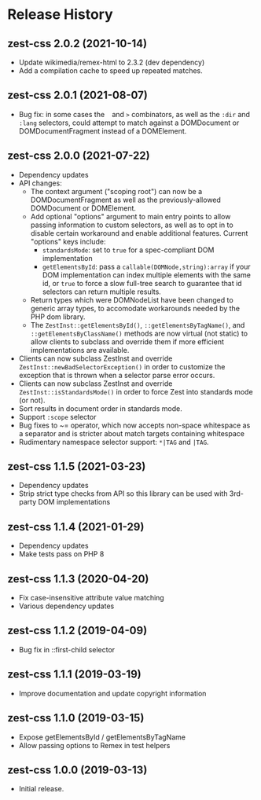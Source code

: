 # Release History

## zest-css 2.0.2 (2021-10-14)
* Update wikimedia/remex-html to 2.3.2 (dev dependency)
* Add a compilation cache to speed up repeated matches.

## zest-css 2.0.1 (2021-08-07)
* Bug fix: in some cases the ` ` and `>` combinators, as well as the
  `:dir` and `:lang` selectors, could attempt to match against a
  DOMDocument or DOMDocumentFragment instead of a DOMElement.

## zest-css 2.0.0 (2021-07-22)
* Dependency updates
* API changes:
  * The context argument ("scoping root") can now be a DOMDocumentFragment
    as well as the previously-allowed DOMDocument or DOMElement.
  * Add optional "options" argument to main entry points to allow passing
    information to custom selectors, as well as to opt in to disable certain
    workaround and enable additional features.  Current "options" keys include:
    * `standardsMode`: set to `true` for a spec-compliant DOM implementation
    * `getElementsById`: pass a `callable(DOMNode,string):array` if your
     DOM implementation can index multiple elements with the same id, or
     `true` to force a slow full-tree search to guarantee that id selectors
     can return multiple results.
  * Return types which were DOMNodeList have been changed to generic array
    types, to accomodate workarounds needed by the PHP dom library.
  * The `ZestInst::getElementsById()`, `::getElementsByTagName()`, and
    `::getElementsByClassName()` methods are now virtual (not static) to
    allow clients to subclass and override them if more efficient
    implementations are available.
* Clients can now subclass ZestInst and override
  `ZestInst::newBadSelectorException()` in order to customize the exception
  that is thrown when a selector parse error occurs.
* Clients can now subclass ZestInst and override
  `ZestInst::isStandardsMode()` in order to force Zest into standards mode
  (or not).
* Sort results in document order in standards mode.
* Support `:scope` selector
* Bug fixes to ~= operator, which now accepts non-space whitespace as a
  separator and is stricter about match targets containing whitespace
* Rudimentary namespace selector support: `*|TAG` and `|TAG`.

## zest-css 1.1.5 (2021-03-23)
* Dependency updates
* Strip strict type checks from API so this library can be used with
  3rd-party DOM implementations

## zest-css 1.1.4 (2021-01-29)
* Dependency updates
* Make tests pass on PHP 8

## zest-css 1.1.3 (2020-04-20)
* Fix case-insensitive attribute value matching
* Various dependency updates

## zest-css 1.1.2 (2019-04-09)
* Bug fix in ::first-child selector

## zest-css 1.1.1 (2019-03-19)
* Improve documentation and update copyright information

## zest-css 1.1.0 (2019-03-15)
* Expose getElementsById / getElementsByTagName
* Allow passing options to Remex in test helpers

## zest-css 1.0.0 (2019-03-13)
* Initial release.
